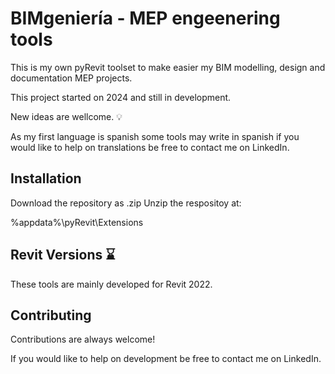 
# BIMgeniería - MEP engeenering tools

This is my own pyRevit toolset to make easier my BIM modelling, design and documentation MEP projects. 

This project started on 2024 and still in development. 

New ideas are wellcome. 💡

As my first language is spanish some tools may write in spanish if you would like to help on translations be free to contact me on LinkedIn.


## Installation

Download the repository as .zip 
Unzip the respositoy at:

%appdata%\pyRevit\Extensions

    
## Revit Versions ⌛

These tools are mainly developed for Revit 2022.


## Contributing

Contributions are always welcome!

If you would like to help on development be free to contact me on LinkedIn.

